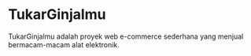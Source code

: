 # TukarGinjalmu
TukarGinjalmu adalah proyek web e-commerce sederhana yang menjual bermacam-macam alat elektronik.
